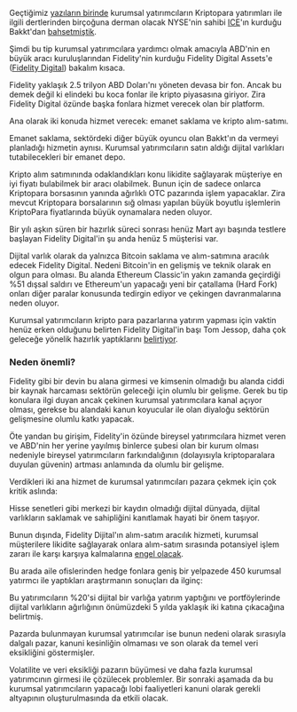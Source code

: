 Geçtiğimiz [yazıların birinde](https://ademimerkezi.com/genel/2019/01/04/kurumsal-yatirimci-bakkt-ile-kriptoparalara-girer-mi.html) kurumsal yatırımcıların Kriptopara yatırımları ile ilgili dertlerinden birçoğuna derman olacak NYSE'nin sahibi [ICE](https://www.theice.com/about)'ın kurduğu Bakkt'dan [bahsetmiştik](https://ademimerkezi.com/genel/2019/01/04/kurumsal-yatirimci-bakkt-ile-kriptoparalara-girer-mi.html). 

Şimdi bu tip kurumsal yatırımcılara yardımcı olmak amacıyla ABD'nin en büyük aracı kuruluşlarından Fidelity'nin kurduğu Fidelity Digital Assets'e ([Fidelity Digital](https://www.fidelitydigitalassets.com/overview)) bakalım kısaca.

Fidelity yaklaşık 2.5 trilyon ABD Doları'nı yöneten devasa bir fon. Ancak bu demek değil ki elindeki bu koca fonlar ile kripto piyasasına giriyor. Zira Fidelity Digital özünde başka fonlara hizmet verecek olan bir platform. 

Ana olarak iki konuda hizmet verecek: emanet saklama ve kripto alım-satımı. 

Emanet saklama, sektördeki diğer büyük oyuncu olan Bakkt'ın da vermeyi planladığı hizmetin aynısı. Kurumsal yatırımcıların satın aldığı dijital varlıkları tutabilecekleri bir emanet depo. 

Kripto alım satımınında odaklandıkları konu likidite sağlayarak müşteriye en iyi fiyatı bulabilmek bir aracı olabilmek. Bunun için de sadece onlarca Kriptopara borsasının yanında ağırlıklı OTC pazarında işlem yapacaklar. Zira mevcut Kriptopara borsalarının sığ olması yapılan büyük boyutlu işlemlerin KriptoPara fiyatlarında büyük oynamalara neden oluyor. 

Bir yılı aşkın süren bir hazırlık süreci sonrası henüz Mart ayı başında testlere başlayan Fidelity Digital'in şu anda henüz 5 müşterisi var. 

Dijital varlık olarak da yalnızca Bitcoin saklama ve alım-satımına aracılık edecek Fidelity Digital. Nedeni Bitcoin'in en gelişmiş ve teknik olarak en olgun para olması. Bu alanda Ethereum Classic'in yakın zamanda geçirdiği %51 dışsal saldırı ve Ethereum'un yapacağı yeni bir çatallama (Hard Fork) onları diğer paralar konusunda tedirgin ediyor ve çekingen davranmalarına neden oluyor. 

Kurumsal yatırımcıların kripto para pazarlarına yatırım yapması için vaktin henüz erken olduğunu belirten Fidelity Digital'in başı Tom Jessop, daha çok geleceğe yönelik hazırlık yaptıklarını [belirtiyor](https://www.coindesk.com/coindesk-most-influential-blockchain-2018-tom-jessop). 

### Neden önemli?

Fidelity gibi bir devin bu alana girmesi ve kimsenin olmadığı bu alanda ciddi bir kaynak harcaması sektörün geleceği için olumlu bir gelişme. Gerek bu tip konulara ilgi duyan ancak çekinen kurumsal yatırımcılara kanal açıyor olması, gerekse bu alandaki kanun koyucular ile olan diyaloğu sektörün gelişmesine olumlu katkı yapacak.

Öte yandan bu girişim, Fidelity'in özünde bireysel yatırımcılara hizmet veren ve ABD'nin her yerine yayılmış binlerce şubesi olan bir kurum olması nedeniyle bireysel yatırımcıların farkındalığının (dolayısıyla kriptoparalara duyulan güvenin) artması anlamında da olumlu bir gelişme. 

Verdikleri iki ana hizmet de kurumsal yatırımcıları pazara çekmek için çok kritik aslında:

Hisse senetleri gibi merkezi bir kaydın olmadığı dijital dünyada, dijital varlıkların saklamak ve sahipliğini kanıtlamak hayati bir önem taşıyor. 

Bunun dışında, Fidelity Dijital'ın alım-satım aracılık hizmeti, kurumsal müşterilere likidite sağlayarak onlara alım-satım sırasında potansiyel işlem zararı ile karşı karşıya kalmalarına [engel olacak](https://www.theblockcrypto.com/2019/03/08/fidelitys-bitcoin-custody-business-is-live-a-conversation-with-fidelity-digital-assets-head-tom-jessop/). 

Bu arada aile ofislerinden hedge fonlara geniş bir yelpazede 450 kurumsal yatırmcı ile yaptıkları araştırmanın sonuçları da ilginç: 

Bu yatırımcıların %20'si dijital bir varlığa yatırım yaptığını ve portföylerinde dijital varlıkların ağırlığının önümüzdeki 5 yılda yaklaşık iki katına çıkacağına belirtmiş. 

Pazarda bulunmayan kurumsal yatırımcılar ise bunun nedeni olarak sırasıyla dalgalı pazar, kanuni kesinliğin olmaması ve son olarak da temel veri eksikliğini göstermişler. 

Volatilite ve veri eksikliği pazarın büyümesi ve daha fazla kurumsal yatırımcının girmesi ile çözülecek problemler. Bir sonraki aşamada da bu kurumsal yatırımcıların yapacağı lobi faaliyetleri kanuni olarak gerekli altyapının oluşturulmasında da etkili olacak.
